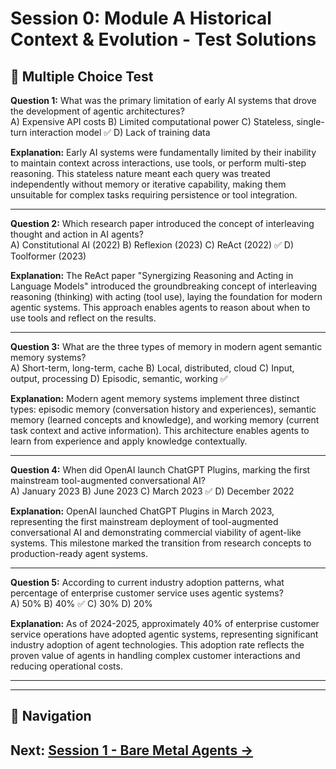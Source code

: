 # Session 0: Module A Historical Context & Evolution - Test Solutions

## 📝 Multiple Choice Test

**Question 1:** What was the primary limitation of early AI systems that drove the development of agentic architectures?  
A) Expensive API costs
B) Limited computational power
C) Stateless, single-turn interaction model ✅
D) Lack of training data

**Explanation:** Early AI systems were fundamentally limited by their inability to maintain context across interactions, use tools, or perform multi-step reasoning. This stateless nature meant each query was treated independently without memory or iterative capability, making them unsuitable for complex tasks requiring persistence or tool integration.

---

**Question 2:** Which research paper introduced the concept of interleaving thought and action in AI agents?  
A) Constitutional AI (2022)
B) Reflexion (2023)
C) ReAct (2022) ✅
D) Toolformer (2023)

**Explanation:** The ReAct paper "Synergizing Reasoning and Acting in Language Models" introduced the groundbreaking concept of interleaving reasoning (thinking) with acting (tool use), laying the foundation for modern agentic systems. This approach enables agents to reason about when to use tools and reflect on the results.

---

**Question 3:** What are the three types of memory in modern agent semantic memory systems?  
A) Short-term, long-term, cache
B) Local, distributed, cloud
C) Input, output, processing
D) Episodic, semantic, working ✅

**Explanation:** Modern agent memory systems implement three distinct types: episodic memory (conversation history and experiences), semantic memory (learned concepts and knowledge), and working memory (current task context and active information). This architecture enables agents to learn from experience and apply knowledge contextually.

---

**Question 4:** When did OpenAI launch ChatGPT Plugins, marking the first mainstream tool-augmented conversational AI?  
A) January 2023
B) June 2023
C) March 2023 ✅
D) December 2022

**Explanation:** OpenAI launched ChatGPT Plugins in March 2023, representing the first mainstream deployment of tool-augmented conversational AI and demonstrating commercial viability of agent-like systems. This milestone marked the transition from research concepts to production-ready agent systems.

---

**Question 5:** According to current industry adoption patterns, what percentage of enterprise customer service uses agentic systems?  
A) 50%
B) 40% ✅
C) 30%
D) 20%

**Explanation:** As of 2024-2025, approximately 40% of enterprise customer service operations have adopted agentic systems, representing significant industry adoption of agent technologies. This adoption rate reflects the proven value of agents in handling complex customer interactions and reducing operational costs.

---
---

## 🧭 Navigation

**Next:** [Session 1 - Bare Metal Agents →](Session1_Bare_Metal_Agents.md)
---
